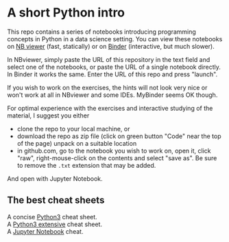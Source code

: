 # A short Python intro

This repo contains a series of notebooks introducing programming concepts in Python in a data science 
setting.
You can view these notebooks on [NB viewer](https://nbviewer.org/) (fast, statically) or 
on [Binder](https://mybinder.org/) (interactive, but much slower).

In NBviewer, simply paste the URL of this repository in the text field and select one of the 
notebooks, or paste the URL of a single notebook directly. In Binder it works the same. Enter 
the URL of this repo and press "launch".

If you wish to work on the exercises, the hints will not look very nice or won't work at all in NBviewer and some IDEs. MyBinder seems OK though.

For optimal experience with the exercises and interactive studying of the material, I suggest you either  

* clone the repo to your local machine, or 
* download the repo as zip file (click on green button "Code" near the top of the page) unpack on a suitable location
* in github.com, go to the notebook you wish to work on, open it, click "raw", right-mouse-click on the contents and select "save as". Be sure to remove the `.txt` extension that may be added.

And open with Jupyter Notebook.


## The best cheat sheets

A concise [Python3](https://perso.limsi.fr/pointal/_media/python:cours:mementopython3-english.pdf) cheat sheet.  
A [Python3 extensive](https://github.com/ehmatthes/pcc/blob/master/cheat_sheets/beginners_python_cheat_sheet_pcc_all.pdf) cheat sheet.  
A [Jupyter Notebook](https://www.edureka.co/blog/wp-content/uploads/2018/10/Jupyter_Notebook_CheatSheet_Edureka.pdf) cheat.  




